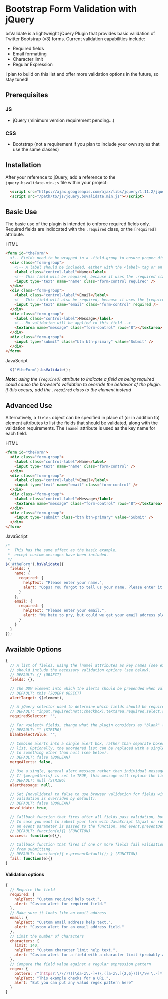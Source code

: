 # Bootstrap Form Validation with jQuery
bsValidate is a lightweight jQuery Plugin that provides basic validation of Twitter Bootstrap (v3) forms. Current validation capabilities include:
+ Required fields
+ Email formatting
+ Character limit
+ Regular Expression

I plan to build on this list and offer more validation options in the future, so stay tuned!

## Prerequisites
### JS
+ jQuery (minimum version requirement pending...)

### CSS
+ Bootstrap (not a requirement if you plan to include your own styles that use the same classes)

## Installation
After your reference to jQuery, add a reference to the `jquery.bsvalidate.min.js` file within your project:
```html
  <script src="https://ajax.googleapis.com/ajax/libs/jquery/1.11.2/jquery.min.js"></script>
  <script src="/path/to/js/jquery.bsvalidate.min.js"></script>
```

## Basic Use
The basic use of the plugin is intended to enforce required fields only. Required fields are indidcated with the `.required` class, or the `[required]` attribute. 

HTML
```html
<form id="theForm">
  <!-- Fields need to be wrapped in a .field-group to ensure proper display of error messages -->
  <div class="form-group">
    <!-- A label should be included, either with the <label> tag or an element given the .label class -->
    <label class="control-label">Name</label>
    <!-- This field will be required, because it uses the .required class -->
    <input type="text" name="name" class="form-control required" />
  </div>
  <div class="form-group">
    <label class="control-label">Email</label>
    <!-- This field will also be required, because it uses the [required] attribute -->
    <input type="text" name="email" class="form-control" required />
  </div>
  <div class="form-group">
    <label class="control-label">Message</label>
    <!-- No validation will be applied to this field -->
    <textarea name="message" class="form-control" rows="8"></textarea>
  </div>
  <div class="form-group">
    <input type="submit" class="btn btn-primary" value="Submit" />
  </div>
</form>
```
JavaScript
```javascript
  $('#theForm').bsValidate();
```

_**Note:** using the `[required]` attribute to indicate a field as being required could cause the browser's validation to override the behavior of the plugin. if this occurs, add the `.required` class to the element instead_

## Advanced Use
Alternatively, a `fields` object can be specified in place of (or in addition to) element attributes to list the fields that should be validated, along with the validation requirements. The `[name]` attribute is used as the key name for each field.

HTML
```html
<form id="theForm">
  <div class="form-group">
    <label class="control-label">Name</label>
    <input type="text" name="name" class="form-control" />
  </div>
  <div class="form-group">
    <label class="control-label">Email</label>
    <input type="text" name="email" class="form-control" />
  </div>
  <div class="form-group">
    <label class="control-label">Message</label>
    <textarea name="message" class="form-control" rows="8"></textarea>
  </div>
  <div class="form-group">
    <input type="submit" class="btn btn-primary" value="Submit" />
  </div>
</form>
```
JavaScript
```javascript
/*
 *  This has the same effect as the basic example,
 *  except custom messages have been included.
 */
$('#theForm').bsValidate({
  fields: {
    name: {
      required: {
        helpText: "Please enter your name.",
        alert: "Oops! You forgot to tell us your name. Please enter it below."
      }
    },
    email: {
      required: {
        helpText: "Please enter your email.",
        alert: "We hate to pry, but could we get your email address please? We'll need one to write back."
      }
    }
  }
});
```
## Available Options
```javascript
{
  // A list of fields, using the [name] attributes as key names (see example above). Each indicated field 
  // should include the necessary validation options (see below).
  // DEFAULT: {} (OBJECT)
  fields: {},

  // The DOM element into which the alerts should be prepended when validation errors occur.
  // DEFAULT: this (JQUERY OBJECT)
  alertTarget: $(element),

  // A jQuery selector used to determine which fields should be required.
  // DEFAULT: "input.required:not(:checkbox),textarea.required,select.required,[required]" (STRING)
  requiredSelector: "",

  // For <select> fields, change what the plugin considers as "blank" (i.e. "-- Select --")
  // DEFAULT: "" (STRING)
  blankSelectValue: "",

  // Combine alerts into a single alert box, rather than separate boxes for each message, as an unordered
  // list. Optionally, the unordered list can be replaced with a single message if {alertMessage} is set
  // to something other than null (see below).
  // DEFAULT: false (BOOLEAN)
  mergeAlerts: false,

  // Use a single, general alert message rather than individual messages for each validation error.
  // If {mergeAlerts} is set to TRUE, this message will replace the list of validation messages.
  // DEFAULT: null (STRING)
  alertMessage: null,

  // Set {novalidate} to false to use browser validation for fields with the [required] attribute (browser 
  // validation is overriden by default).
  // DEFAULT: false (BOOLEAN)
  novalidate: true,

  // Callback function that fires after all fields pass validation, but before the form submits.
  // In case you want to submit your form with JavaScript (Ajax) or run more JavaScript before submitting,
  // an event parameter is passed to the function, and event.preventDefault() can be used.
  // DEFAULT: function(e){} (FUNCTION)
  success: function(e){},

  // Callback function that fires if one or more fields fail validation. By default, the form is prevented
  // from submitting.
  // DEFAULT: function(e){ e.preventDefault(); } (FUNCTION)
  fail: function(e){}
}
```
#### Validation options
```javascript
{
  // Require the field
  required: {
    helpText: "Custom required help text.",
    alert: "Custom alert for required field."
  },
  // Make sure it looks like an email address
  email: {
    helpText: "Custom email address help text.",
    alert: "Custom alert for an email address field."
  },
  // Limit the number of characters
  characters: {
    limit: 140,
    helpText: "Custom character limit help text.",
    alert: "Custom alert for a field with a character limit (probably a <textarea> field)."
  },
  // Compare the field value against a regular expression pattern
  regex: {
    pattern: /^(https?:\/\/)?([\da-z\.-]+)\.([a-z\.]{2,6})([\/\w \.-]*)*\/?$/g,
    helpText: "This example checks for a URL.",
    alert: "But you can put any valud regex pattern here"
  }
}
```
